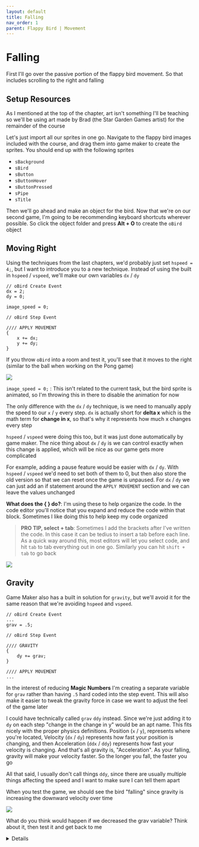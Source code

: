 ```yaml
---
layout: default
title: Falling
nav_order: 1
parent: Flappy Bird | Movement
---
```


# Falling

First I'll go over the passive portion of the flappy bird movement. So that includes scrolling to the right and falling

## Setup Resources

As I mentioned at the top of the chapter, art isn't something I'll be teaching so we'll be using art made by Brad (the Star Garden Games artist) for the remainder of the course

Let's just import all our sprites in one go. Navigate to the flappy bird images included with the course, and drag them into game maker to create the sprites. You should end up with the following sprites

* ``sBackground``
* ``sBird``
* ``sButton``
* ``sButtonHover``
* ``sButtonPressed``
* ``sPipe``
* ``sTitle``

Then we'll go ahead and make an object for the bird. Now that we're on our second game, I'm going to be recommending keyboard shortcuts wherever possible. So click the object folder and press **Alt + O** to create the ``oBird`` object

## Moving Right

Using the techniques from the last chapters, we'd probably just set ``hspeed = 4;``, but I want to introduce you to a new technique. Instead of using the built in ``hspeed`` / ``vspeed``, we'll make our own variables ``dx`` / ``dy``

```
// oBird Create Event
dx = 2;
dy = 0;

image_speed = 0;

// oBird Step Event

//// APPLY MOVEMENT
{
    x += dx;
    y += dy;
}
```

If you throw ``oBird`` into a room and test it, you'll see that it moves to the right (similar to the ball when working on the Pong game)

![](../../images/pong/bird_moving_right.gif)

``image_speed = 0;`` : This isn't related to the current task, but the bird sprite is animated, so I'm throwing this in there to disable the animation for now

The only difference with the ``dx`` / ``dy`` technique, is we need to manually apply the speed to our ``x`` / ``y`` every step. ``dx`` is actually short for **delta x** which is the math term for **change in x**, so that's why it represents how much x changes every step

``hspeed`` / ``vspeed`` were doing this too, but it was just done automatically by game maker. The nice thing about ``dx`` / ``dy`` is we can control exactly when this change is applied, which will be nice as our game gets more complicated

For example, adding a pause feature would be easier with ``dx`` / ``dy``. With ``hspeed`` / ``vspeed`` we'd need to set both of them to 0, but then also store the old version so that we can reset once the game is unpaused. For ``dx`` / ``dy`` we can just add an if statement around the ``APPLY MOVEMENT`` section and we can leave the values unchanged

**What does the { } do?**: I'm using these to help organize the code. In the code editor you'll notice that you expand and reduce the code within that block. Sometimes I like doing this to help keep my code organized

> **PRO TIP, select + tab**: Sometimes I add the brackets after I've written the code. In this case it can be tedius to insert a tab before each line. As a quick way around this, most editors will let you select code, and hit ``tab`` to tab everything out in one go. Similarly you can hit ``shift + tab`` to go back

![](../../images/pong/code_expansion_shift_tab.gif)

## Gravity

Game Maker also has a built in solution for ``gravity``, but we'll avoid it for the same reason that we're avoiding ``hspeed`` and ``vspeed``.

```
// oBird Create Event
...
grav = .5;

// oBird Step Event

//// GRAVITY
{
    dy += grav;
}

//// APPLY MOVEMENT
...
```

In the interest of reducing **Magic Numbers** I'm creating a separate variable for ``grav`` rather than having ``.5`` hard coded into the step event. This will also make it easier to tweak the gravity force in case we want to adjust the feel of the game later

I could have technically called ``grav`` ``ddy`` instead. Since we're just adding it to ``dy`` on each step "change in the change in y" would be an apt name. This fits nicely with the proper physics definitions. Position (``x`` / ``y``), represents where you're located, Velocity (``dx`` / ``dy``) represents how fast your position is changing, and then Acceleration (``ddx`` / ``ddy``) represents how fast your velocity is changing. And that's all gravity is, "Acceleration". As your falling, gravity will make your velocity faster. So the longer you fall, the faster you go

All that said, I usually don't call things ``ddy``, since there are usually multiple things affecting the speed and I want to make sure I can tell them apart

When you test the game, we should see the bird "falling" since gravity is increasing the downward velocity over time

![](../../images/pong/bird_falling.gif)

What do you think would happen if we decreased the grav variable? Think about it, then test it and get back to me

<details data-summary="What would happen if you reduced the grav variable?" markdown="1">

Decreasing the grav variable, will make the bird seem more "floaty". As we develop the game, you can keep adjusting the variable to make it feel just right

This is just how gravity works in real life. On Earth gravity is **9.8 meter/second^2**, but on the moon it's **1.6 meter/second^2**, and that's why astronauts are so floaty 😉

But on the flip side, if you went some where larger than Earth, like Neptune, gravity would actually be higher. Neptune's gravity is **11.1 meter/second^2** so I guess you'd feel heavier there? Although heavy isn't technically correct because gravity accelerates us at the same rate regardless of how heavy we are. (For example ![feathers and hammers drop at the same rate when you remove air resistance](https://www.youtube.com/watch?v=KDp1tiUsZw8))

</details>

